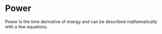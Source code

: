 # Power

Power is the time derivative of energy and can be described mathematically with a few equations.

##
